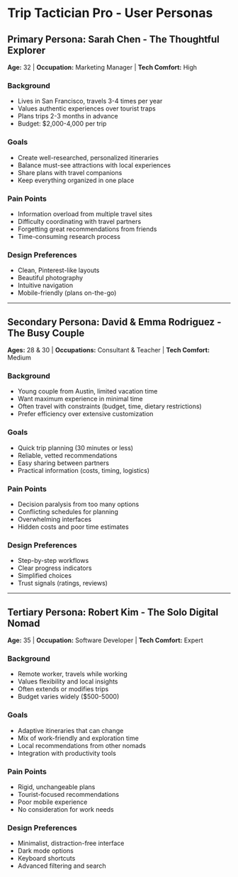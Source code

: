 # Trip Tactician Pro - User Personas

## Primary Persona: Sarah Chen - The Thoughtful Explorer
**Age:** 32 | **Occupation:** Marketing Manager | **Tech Comfort:** High

### Background
- Lives in San Francisco, travels 3-4 times per year
- Values authentic experiences over tourist traps
- Plans trips 2-3 months in advance
- Budget: $2,000-4,000 per trip

### Goals
- Create well-researched, personalized itineraries
- Balance must-see attractions with local experiences
- Share plans with travel companions
- Keep everything organized in one place

### Pain Points
- Information overload from multiple travel sites
- Difficulty coordinating with travel partners
- Forgetting great recommendations from friends
- Time-consuming research process

### Design Preferences
- Clean, Pinterest-like layouts
- Beautiful photography
- Intuitive navigation
- Mobile-friendly (plans on-the-go)

---

## Secondary Persona: David & Emma Rodriguez - The Busy Couple
**Ages:** 28 & 30 | **Occupations:** Consultant & Teacher | **Tech Comfort:** Medium

### Background
- Young couple from Austin, limited vacation time
- Want maximum experience in minimal time
- Often travel with constraints (budget, time, dietary restrictions)
- Prefer efficiency over extensive customization

### Goals
- Quick trip planning (30 minutes or less)
- Reliable, vetted recommendations
- Easy sharing between partners
- Practical information (costs, timing, logistics)

### Pain Points
- Decision paralysis from too many options
- Conflicting schedules for planning
- Overwhelming interfaces
- Hidden costs and poor time estimates

### Design Preferences
- Step-by-step workflows
- Clear progress indicators
- Simplified choices
- Trust signals (ratings, reviews)

---

## Tertiary Persona: Robert Kim - The Solo Digital Nomad
**Age:** 35 | **Occupation:** Software Developer | **Tech Comfort:** Expert

### Background
- Remote worker, travels while working
- Values flexibility and local insights
- Often extends or modifies trips
- Budget varies widely ($500-5000)

### Goals
- Adaptive itineraries that can change
- Mix of work-friendly and exploration time
- Local recommendations from other nomads
- Integration with productivity tools

### Pain Points
- Rigid, unchangeable plans
- Tourist-focused recommendations
- Poor mobile experience
- No consideration for work needs

### Design Preferences
- Minimalist, distraction-free interface
- Dark mode options
- Keyboard shortcuts
- Advanced filtering and search 